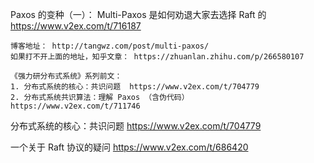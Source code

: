 
Paxos 的变种（一）： Multi-Paxos 是如何劝退大家去选择 Raft 的 https://www.v2ex.com/t/716187
```console
博客地址： http://tangwz.com/post/multi-paxos/
如果打不开上面的地址，知乎文章： https://zhuanlan.zhihu.com/p/266580107

《强力研分布式系统》系列前文：
1. 分布式系统的核心：共识问题  https://www.v2ex.com/t/704779
2. 分布式系统共识算法：理解 Paxos （含伪代码）  https://www.v2ex.com/t/711746
```

分布式系统的核心：共识问题 https://www.v2ex.com/t/704779

一个关于 Raft 协议的疑问 https://www.v2ex.com/t/686420
